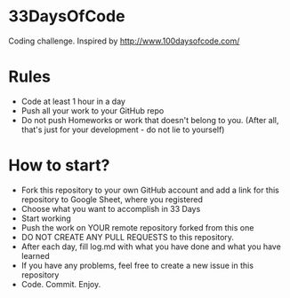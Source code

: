 # 33DaysOfCode
Coding challenge. Inspired by http://www.100daysofcode.com/

# Rules
- Code at least 1 hour in a day
- Push all your work to your GitHub repo
- Do not push Homeworks or work that doesn't belong to you. (After all, that's just for your development - do not lie to yourself)

# How to start?
- Fork this repository to your own GitHub account and add a link for this repository to Google Sheet, where you registered
- Choose what you want to accomplish in 33 Days
- Start working
- Push the work on YOUR remote repository forked from this one
- DO NOT CREATE ANY PULL REQUESTS to this repository.
- After each day, fill log.md with what you have done and what you have learned
- If you have any problems, feel free to create a new issue in this repository
- Code. Commit. Enjoy. 
